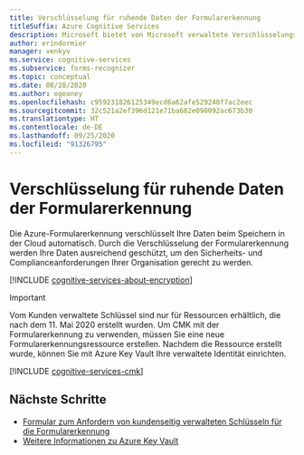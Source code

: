```yaml
---
title: Verschlüsselung für ruhende Daten der Formularerkennung
titleSuffix: Azure Cognitive Services
description: Microsoft bietet von Microsoft verwaltete Verschlüsselungsschlüssel an und ermöglicht Ihnen auch die Verwaltung Ihrer Cognitive Services-Abonnements mit Ihren eigenen Schlüsseln, den so genannten kundenseitig verwalteten Schlüsseln (Customer Managed Keys, CMK). In diesem Artikel erfahren Sie mehr über die Datenverschlüsselung im Ruhezustand für die Formularerkennung und wie Sie CMK aktivieren und verwalten können.
author: erindormier
manager: venkyv
ms.service: cognitive-services
ms.subservice: forms-recognizer
ms.topic: conceptual
ms.date: 08/28/2020
ms.author: egeaney
ms.openlocfilehash: c959231826125349ecd6a62afe529248f7ac2eec
ms.sourcegitcommit: 32c521a2ef396d121e71ba682e098092ac673b30
ms.translationtype: HT
ms.contentlocale: de-DE
ms.lasthandoff: 09/25/2020
ms.locfileid: "91326795"
---
```

# <a name="form-recognizer-encryption-of-data-at-rest"></a>Verschlüsselung für ruhende Daten der Formularerkennung

Die Azure-Formularerkennung verschlüsselt Ihre Daten beim Speichern in der Cloud automatisch. Durch die Verschlüsselung der Formularerkennung werden Ihre Daten ausreichend geschützt, um den Sicherheits- und Complianceanforderungen Ihrer Organisation gerecht zu werden.

[!INCLUDE [cognitive-services-about-encryption](../includes/cognitive-services-about-encryption.md)]

> [!IMPORTANT]
> Vom Kunden verwaltete Schlüssel sind nur für Ressourcen erhältlich, die nach dem 11. Mai 2020 erstellt wurden. Um CMK mit der Formularerkennung zu verwenden, müssen Sie eine neue Formularerkennungsressource erstellen. Nachdem die Ressource erstellt wurde, können Sie mit Azure Key Vault Ihre verwaltete Identität einrichten.

[!INCLUDE [cognitive-services-cmk](../includes/configure-customer-managed-keys.md)]

## <a name="next-steps"></a>Nächste Schritte

* [Formular zum Anfordern von kundenseitig verwalteten Schlüsseln für die Formularerkennung](https://aka.ms/cogsvc-cmk)
* [Weitere Informationen zu Azure Key Vault](https://docs.microsoft.com/azure/key-vault/key-vault-overview)